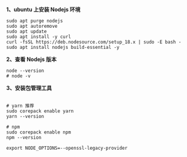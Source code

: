 **1、ubuntu 上安装 Nodejs 环境**

```shell
sudo apt purge nodejs
sudo apt autoremove 
sudo apt update
sudo apt install -y curl
curl -fsSL https://deb.nodesource.com/setup_18.x | sudo -E bash -
sudo apt install nodejs build-essential -y
```

**2、查看 Nodejs 版本**

```shell
node --version
# node -v
```

 **3、安装包管理工具**

```shell

# yarn 推荐
sudo corepack enable yarn
yarn --version

# npm
sudo corepack enable npm
npm --version

export NODE_OPTIONS=--openssl-legacy-provider
```

